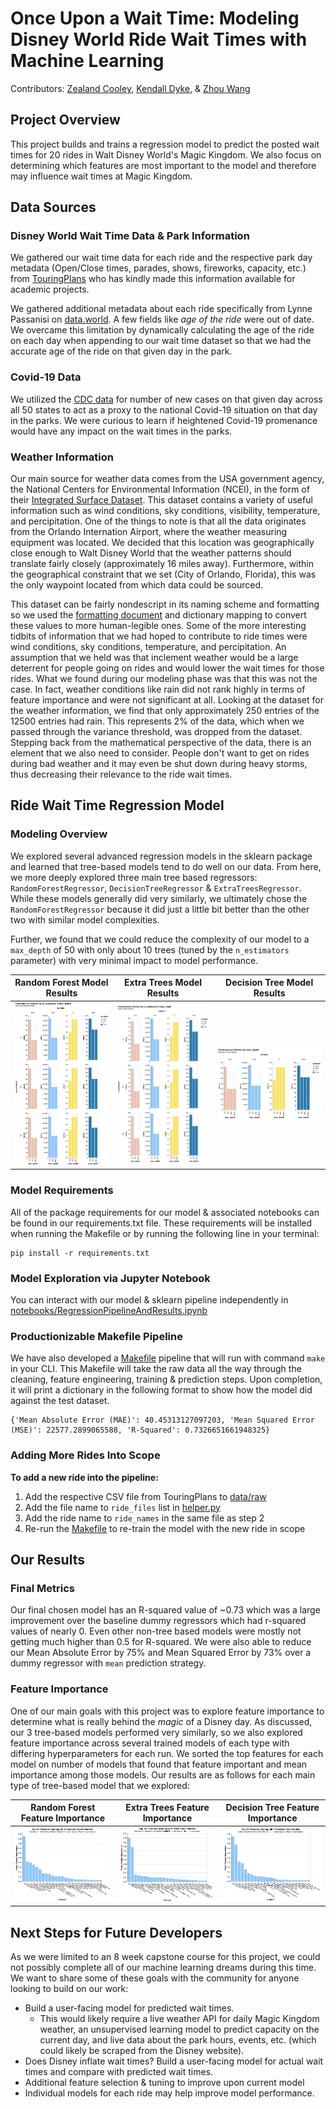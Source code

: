 # Once Upon a Wait Time: Modeling Disney World Ride Wait Times with Machine Learning

Contributors: [Zealand Cooley](https://github.com/zealandcooley2), [Kendall Dyke](https://github.com/kendalldyke14), & [Zhou Wang](https://github.com/ZhouWangUMich)

## Project Overview

This project builds and trains a regression model to predict the posted wait times for 20 rides in Walt Disney World's Magic Kingdom. We also focus on determining which features are most important to the model and therefore may influence wait times at Magic Kingdom.

## Data Sources

### Disney World Wait Time Data & Park Information

We gathered our wait time data for each ride and the respective park day metadata (Open/Close times, parades, shows, fireworks, capacity, etc.) from [TouringPlans](https://touringplans.com/walt-disney-world/crowd-calendar#DataSets) who has kindly made this information available for academic projects.

We gathered additional metadata about each ride specifically from Lynne Passanisi on [data.world](https://data.world/lynne588/walt-disney-world-ride-data). A few fields like *age of the ride* were out of date. We overcame this limitation by dynamically calculating the age of the ride on each day when appending to our wait time dataset so that we had the accurate age of the ride on that given day in the park.

### Covid-19 Data

We utilized the [CDC data](https://data.cdc.gov/Case-Surveillance/United-States-COVID-19-Cases-and-Deaths-by-State-o/9mfq-cb36/data) for number of new cases on that given day across all 50 states to act as a proxy to the national Covid-19 situation on that day in the parks. We were curious to learn if heightened Covid-19 promenance would have any impact on the wait times in the parks.

### Weather Information
Our main source for weather data comes from the USA government agency, the National Centers for Environmental Information (NCEI), in the form of their [Integrated Surface Dataset](https://www.ncei.noaa.gov/access/search/data-search/global-hourly?bbox=28.675,-81.514,28.401,-81.240). This dataset contains a variety of useful information such as wind conditions, sky conditions, visibility, temperature, and percipitation. One of the things to note is that all the data originates from the Orlando Internation Airport, where the weather measuring equipment was located. We decided that this location was geographically close enough to Walt Disney World that the weather patterns should translate fairly closely (approximately 16 miles away). Furthermore, within the geographical constraint that we set (City of Orlando, Florida), this was the only waypoint located from which data could be sourced.

This dataset can be fairly nondescript in its naming scheme and formatting so we used the [formatting document](https://www.ncei.noaa.gov/data/global-hourly/doc/isd-format-document.pdf) and dictionary mapping to convert these values to more human-legible ones. Some of the more interesting tidbits of information that we had hoped to contribute to ride times were wind conditions, sky conditions, temperature, and percipitation. An assumption that we held was that inclement weather would be a large deterrent for people going on rides and would lower the wait times for those rides. What we found during our modeling phase was that this was not the case. In fact, weather conditions like rain did not rank highly in terms of feature importance and were not significant at all. Looking at the dataset for the weather information, we find that only approximately 250 entries of the 12500 entries had rain. This represents 2% of the data, which when we passed through the variance threshold, was dropped from the dataset. Stepping back from the mathematical perspective of the data, there is an element that we also need to consider. People don't want to get on rides during bad weather and it may even be shut down during heavy storms, thus decreasing their relevance to the ride wait times.


## Ride Wait Time Regression Model

### Modeling Overview

We explored several advanced regression models in the sklearn package and learned that tree-based models tend to do well on our data. From here, we more deeply explored three main tree based regressors: ```RandomForestRegressor```, ```DecisionTreeRegressor``` & ```ExtraTreesRegressor```. While these models generally did very similarly, we ultimately chose the ```RandomForestRegressor``` because it did just a little bit better than the other two with similar model complexities. 

Further, we found that we could reduce the complexity of our model to a ```max_depth``` of 50 with only about 10 trees (tuned by the ```n_estimators``` parameter) with very minimal impact to model performance.

| Random Forest Model Results  | Extra Trees Model Results | Decision Tree Model Results
:-------------------------:|:-------------------------:|:-------------------------:
![](reports/figures/GridSearchRandomForest.png) | ![](reports/figures/GridSearchExtraTrees.png)|![](reports/figures/GridSearchDecisionTree.png)

### Model Requirements

All of the package requirements for our model & associated notebooks can be found in our requirements.txt file. These requirements will be installed when running the Makefile or by running the following line in your terminal:
```
pip install -r requirements.txt
```

### Model Exploration via Jupyter Notebook

You can interact with our model & sklearn pipeline independently in [notebooks/RegressionPipelineAndResults.ipynb](https://github.com/DisneyWorldWaitTimes/WaitTimeExplorationAndPrediction/blob/main/notebooks/RegressionPipelineAndResults.ipynb)

### Productionizable Makefile Pipeline

We have also developed a [Makefile](https://github.com/DisneyWorldWaitTimes/WaitTimeExplorationAndPrediction/blob/main/Makefile) pipeline that will run with command ```make``` in your CLI. This Makefile will take the raw data all the way through the cleaning, feature engineering, training & prediction steps. Upon completion, it will print a dictionary in the following format to show how the model did against the test dataset.

```
{'Mean Absolute Error (MAE)': 40.45313127097203, 'Mean Squared Error (MSE)': 22577.2899065588, 'R-Squared': 0.7326651661948325}
```
### Adding More Rides Into Scope

**To add a new ride into the pipeline:** 
1. Add the respective CSV file from TouringPlans to [data/raw](https://github.com/DisneyWorldWaitTimes/WaitTimeExplorationAndPrediction/tree/main/data/raw)
2. Add the file name to ```ride_files``` list in [helper.py](https://github.com/DisneyWorldWaitTimes/WaitTimeExplorationAndPrediction/blob/main/src/data/helper.py)
3. Add the ride name to ```ride_names``` in the same file as step 2
4. Re-run the [Makefile](https://github.com/DisneyWorldWaitTimes/WaitTimeExplorationAndPrediction/blob/main/Makefile) to re-train the model with the new ride in scope

## Our Results

### Final Metrics
Our final chosen model has an R-squared value of ~0.73 which was a large improvement over the baseline dummy regressors which had r-squared values of nearly 0. Even other non-tree based models were mostly not getting much higher than 0.5 for R-squared. We were also able to reduce our Mean Absolute Error by 75% and Mean Squared Error by 73% over a dummy regressor with ```mean``` prediction strategy.

### Feature Importance

One of our main goals with this project was to explore feature importance to determine what is really behind the *magic* of a Disney day. As discussed, our 3 tree-based models performed very similarly, so we also explored feature importance across several trained models of each type with differing hyperparameters for each run. We sorted the top features for each model on number of models that found that feature important and mean importance among those models. Our results are as follows for each main type of tree-based model that we explored:

| Random Forest Feature Importance  | Extra Trees Feature Importance  | Decision Tree Feature Importance 
:-------------------------:|:-------------------------:|:-------------------------:
![](reports/figures/GridSearchRFFeatureImportance.png) | ![](reports/figures/GridSearchETFeatureImportance.png) |![](reports/figures/GridSearchDTFeatureImportance.png)


## Next Steps for Future Developers

As we were limited to an 8 week capstone course for this project, we could not possibly complete all of our machine learning dreams during this time. We want to share some of these goals with the community for anyone looking to build on our work:

* Build a user-facing model for predicted wait times.
  * This would likely require a live weather API for daily Magic Kingdom weather, an unsupervised learning model to predict capacity on the current day, and live data about the park hours, events, etc. (which could likely be scraped from the Disney website).
* Does Disney inflate wait times? Build a user-facing model for actual wait times and compare with predicted wait times.
* Additional feature selection & tuning to improve upon current model 
* Individual models for each ride may help improve model performance.
